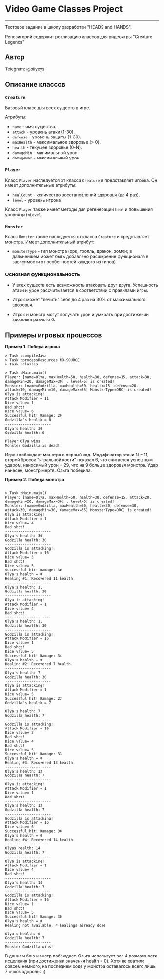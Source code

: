 # Video Game Classes Project

---------

Тестовое задание в школу разработки "HEADS and HANDS".

Репозиторий содержит реализацию классов для видеоигры "Creature Legends"

## Автор

Telegram: [@ollyeys](https://t.me/ollyeys)

## Описание классов

### `Creature`

Базовый класс для всех существ в игре.

Атрибуты:

- `name` - имя существа.
- `attack` - уровень атаки (1-30).
- `defense` - уровень защиты (1-30).
- `maxHealth` - максимальное здоровье (> 0).
- `health` - текущее здоровье (0-N).
- `damageMin` - минимальный урон.
- `damageMax` - максимальный урон.

### `Player`

Класс `Player` наследуется от класса `Creature` и представляет игрока. Он имеет дополнительные атрибуты:

- `healCount` - количество восстановлений здоровья (до 4 раз).
- `level` - уровень игрока.

Класс `Player` также имеет методы для регенерации `heal` и повышения уровня `gainLevel`.

### `Monster`

Класс `Monster` также наследуется от класса `Creature` и представляет монстра. Имеет дополнительный атрибут:

- `monsterType` - тип монстра (орк, тролль, дракон, зомби; в дальнейшем может быть добавлено расширение функционала
в зависимости от особенностей каждого из типов)

### Основная функциональность

- У всех существ есть возможность атаковать друг друга. Успешность атаки и урон рассчитывается в 
соответствии с правилами игры.

- Игрок может "лечить" себя до 4 раз на 30% от максимального здоровья.

- Игрок и монстр могут получать урон и умирать при достижении здоровья равного 0.

## Примеры игровых процессов

**Пример 1. Победа игрока**

```text
> Task :compileJava
> Task :processResources NO-SOURCE
> Task :classes

> Task :Main.main()
Player: [name=Olya, maxHealth=50, health=30, defense=15, attack=30, damageMin=20, damageMax=30] , level=5] is created!
Monster: [name=Godzilla, maxHealth=50, health=15, defense=20, attack=10, damageMin=10, damageMax=35] MonsterType=ORC] is created!
Olya is attacking!
Attack Modifier = 11
Dice value= 1
Bad shot!
Dice value= 6
Successful hit! Damage: 29
Godzilla's health = 0
---------------------
Olya's health: 30
Godzilla health: 0
---------------------
Player Olya wins!
Monster Godzilla is dead!
```

Игрок побеждает монстра в первый ход. Модификатор атаки N = 11, второй бросок 
"игральной кости" показал 6, что считается успешным ударом, наносимый урон = 29, что на 9 
больше здоровья монстра. Удар нанесен, монстр мертв. Ольга победила.


**Пример 2. Победа монстра**

```text

> Task :Main.main()
Player: [name=Olya, maxHealth=50, health=30, defense=15, attack=20, damageMin=20, damageMax=30] , level=5] is created!
Monster: [name=Godzilla, maxHealth=50, health=30, defense=30, attack=30, damageMin=30, damageMax=35] MonsterType=ORC] is created!
Olya is attacking!
Attack Modifier = 1
Dice value= 4
Bad shot!
---------------------
Olya's health: 30
Godzilla health: 30
---------------------
Godzilla is attacking!
Attack Modifier = 16
Dice value= 3
Bad shot!
Dice value= 5
Successful hit! Damage: 30
Olya's health = 0
Healing #1: Recovered 11 health.
---------------------
Olya's health: 11
Godzilla health: 30
---------------------
Olya is attacking!
Attack Modifier = 1
Dice value= 4
Bad shot!
---------------------
Olya's health: 11
Godzilla health: 30
---------------------
Godzilla is attacking!
Attack Modifier = 16
Dice value= 1
Bad shot!
Dice value= 5
Successful hit! Damage: 34
Olya's health = 0
Healing #2: Recovered 7 health.
---------------------
Olya's health: 7
Godzilla health: 30
---------------------
Olya is attacking!
Attack Modifier = 1
Dice value= 5
Successful hit! Damage: 23
Godzilla's health = 7
---------------------
Olya's health: 7
Godzilla health: 7
---------------------
Godzilla is attacking!
Attack Modifier = 16
Dice value= 2
Bad shot!
Dice value= 4
Bad shot!
Dice value= 5
Successful hit! Damage: 33
Olya's health = 0
Healing #3: Recovered 13 health.
---------------------
Olya's health: 13
Godzilla health: 7
---------------------
Olya is attacking!
Attack Modifier = 1
Dice value= 1
Bad shot!
---------------------
Olya's health: 13
Godzilla health: 7
---------------------
Godzilla is attacking!
Attack Modifier = 16
Dice value= 6
Successful hit! Damage: 30
Olya's health = 0
Healing #4: Recovered 14 health.
---------------------
Olyas health: 14
Godzilla health: 7
---------------------
Olya is attacking!
Attack Modifier = 1
Dice value= 4
Bad shot!
---------------------
Olya's health: 14
Godzilla health: 7
---------------------
Godzilla is attacking!
Attack Modifier = 16
Dice value= 1
Bad shot!
Dice value= 5
Successful hit! Damage: 30
Olya's health = 0
Healing not available, 4 healings already done
---------------------
Olya's health: 0
Godzilla health: 7
---------------------
Monster Godzilla wins!
```
В данном бою монстр побеждает.
Ольга использует все 4 возможности исцеления (при достижении значения health = 0).
Хотя не хватило совсем немного, на последнем ходе у монстра оставалось всего лишь 7 очков здоровья :)


